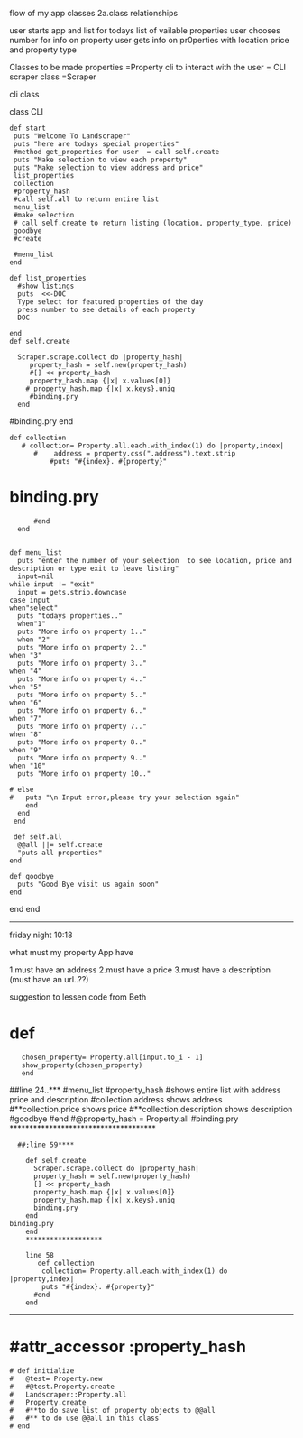 flow of my app
classes
  2a.class relationships

  user starts app and list for todays list of vailable properties
  user chooses number for info on property
  user gets info on pr0perties with location price and property type

Classes to be made 
properties =Property
cli to interact with the user = CLI
scraper class =Scraper


cli class

 class CLI
    
    def start
     puts "Welcome To Landscraper"
     puts "here are todays special properties"
     #method get_properties for user  = call self.create 
     puts "Make selection to view each property"
     puts "Make selection to view address and price"
     list_properties
     collection
     #property_hash
     #call self.all to return entire list
     menu_list
     #make selection
     # call self.create to return listing (location, property_type, price)
     goodbye
     #create 
    
     #menu_list 
    end

    def list_properties
      #show listings
      puts  <<-DOC
      Type select for featured properties of the day
      press number to see details of each property
      DOC
      
    end
    def self.create

      Scraper.scrape.collect do |property_hash| 
         property_hash = self.new(property_hash)
         #[] << property_hash 
         property_hash.map {|x| x.values[0]}
        # property_hash.map {|x| x.keys}.uniq
         #binding.pry
      end
#binding.pry
    end  

    def collection
       # collection= Property.all.each.with_index(1) do |property,index|
          #    address = property.css(".address").text.strip
              #puts "#{index}. #{property}"
   # binding.pry      
          #end
      end

   
    def menu_list
      puts "enter the number of your selection  to see location, price and description or type exit to leave listing"
      input=nil
    while input != "exit"
      input = gets.strip.downcase
    case input
    when"select"
      puts "todays properties.."
      when"1"
      puts "More info on property 1.."
      when "2"
      puts "More info on property 2.."
    when "3"
      puts "More info on property 3.."
    when "4"
      puts "More info on property 4.."
    when "5"
      puts "More info on property 5.."
    when "6"
      puts "More info on property 6.."
    when "7"
      puts "More info on property 7.."
    when "8"
      puts "More info on property 8.."
    when "9"
      puts "More info on property 9.."
    when "10"
      puts "More info on property 10.."  

    # else
    #   puts "\n Input error,please try your selection again"   
        end
      end
     end

     def self.all
      @@all ||= self.create
      "puts all properties"
    end

    def goodbye
      puts "Good Bye visit us again soon"
    end
  end
end
*********************************************
friday night 10:18

what must my property App have

1.must have an address 
2.must have a price 
3.must have a description
(must have an url..??)

suggestion to lessen code from Beth
  # def  
       chosen_property= Property.all[input.to_i - 1]
       show_property(chosen_property)
       end
##line 24..***
#menu_list
        #property_hash #shows entire list with address price and description
        #collection.address shows address
        #**collection.price   shows price
        #**collection.description shows description
        #goodbye 
        #end
        #@property_hash = Property.all
      #binding.pry
      *************************************

      ##;line 59****

        def self.create
          Scraper.scrape.collect do |property_hash| 
          property_hash = self.new(property_hash)
          [] << property_hash 
          property_hash.map {|x| x.values[0]}
          property_hash.map {|x| x.keys}.uniq
          binding.pry
        end
    binding.pry
        end  
        *******************

        line 58
           def collection
            collection= Property.all.each.with_index(1) do |property,index|
            puts "#{index}. #{property}"      
          #end
        end
**************************

  #   #attr_accessor :property_hash
        
    
    # def initialize 
    #   @test= Property.new
    #   #@test.Property.create
    #   Landscraper::Property.all
    #   Property.create 
    #   #**to do save list of property objects to @@all
    #   #** to do use @@all in this class
    # end